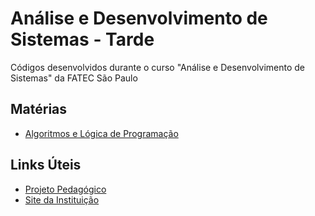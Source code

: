 # Análise e Desenvolvimento de Sistemas - Tarde
Códigos desenvolvidos durante o curso "Análise e Desenvolvimento de Sistemas" da FATEC São Paulo

## Matérias
- [Algoritmos e Lógica de Programação](IAL-002/)

## Links Úteis
- [Projeto Pedagógico](http://www.fatecsp.br/paginas/proj_ped_ads.pdf)
- [Site da Instituição](http://www.fatecsp.br)
